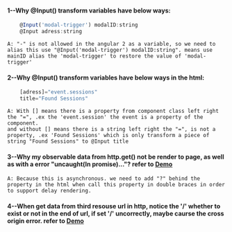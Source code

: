 #### 1--Why @Input() transform variables have below ways:
```js
    @Input('modal-trigger') modalID:string
    @Input adress:string
```
    A: "-" is not allowed in the angular 2 as a variable, so we need to alias this use "@Input('modal-trigger') modalID:string". means use mainID alias the 'modal-trigger' to restore the value of 'modal-trigger'

#### 2--Why @Input() transform variables have below ways in the html:
```js
    [adress]="event.sessions"
    title="Found Sessions"
```
    A: With [] means there is a property from component class left right the "=", .ex the 'event.session' the event is a property of the component.
    and without [] means there is a string left right the "=", is not a property, .ex 'Found Sessions' which is only transform a piece of string "Found Sessions" to @Input title
#### 3--Why my observable data from http.get() not be render to page, as well as with a error "uncaught(In promise)..."? refer to [Demo](http://plnkr.co/edit/hJ40JWN6nJpSvr8Ph0y9)
    A: Because this is asynchronous. we need to add "?" behind the property in the html when call this property in double braces in order to support delay rendering.
#### 4--When get data from third resouse url in http, notice the '/' whether to exist or not in the end of url, if set '/' uncorrectly, maybe caurse the cross origin error. refer to [Demo](http://plnkr.co/edit/hJ40JWN6nJpSvr8Ph0y9)  
